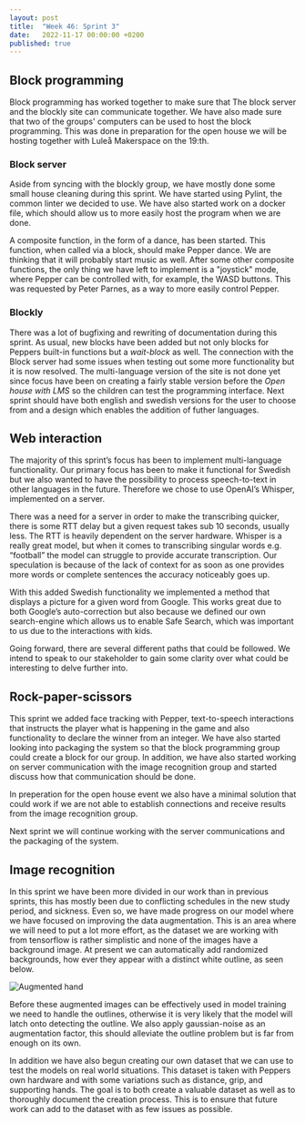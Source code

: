 ```yaml
---
layout: post
title:  "Week 46: Sprint 3"
date:   2022-11-17 00:00:00 +0200
published: true
---
```


## Block programming
Block programming has worked together to make sure that The block server and the blockly site can 
communicate together. We have also made sure that two of the groups' computers can be used to host
the block programming. This was done in preparation for the open house we will be hosting together
with Luleå Makerspace on the 19:th.

### Block server
Aside from syncing with the blockly group, we have mostly done some small house cleaning during this 
sprint. We have started using Pylint, the common linter we decided to use. We have also started work
on a docker file, which should allow us to more easily host the program when we are done. 

A composite function, in the form of a dance, has been started. This function, when called via a block,
should make Pepper dance. We are thinking that it will probably start music as well. After some other 
composite functions, the only thing we have left to implement is a "joystick" mode, where Pepper can be
controlled with, for example, the WASD buttons. This was requested by Peter Parnes, as a way to more 
easily control Pepper. 

### Blockly
There was a lot of bugfixing and rewriting of documentation during this sprint. As usual, new blocks have been added but not only blocks for Peppers built-in functions but a *wait-block* as well. The connection with the Block server had some issues when testing out some more functionality but it is now resolved. The multi-language version of the site is not done yet since focus have been on creating a fairly stable version before the *Open house with LMS* so the children can test the programming interface. Next sprint should have both english and swedish versions for the user to choose from and a design which enables the addition of futher languages.

## Web interaction

The majority of this sprint’s focus has been to implement multi-language functionality. Our primary focus has been to make it functional for Swedish but we also wanted to have the possibility to process speech-to-text in other languages in the future. Therefore we chose to use OpenAI’s Whisper, implemented on a server. 

There was a need for a server in order to make the transcribing quicker, there is some RTT delay but a given request takes sub 10 seconds, usually less. The RTT is heavily dependent on the server hardware. Whisper is a really great model, but when it comes to transcribing singular words e.g. “football” the model can struggle to provide accurate transcription. Our speculation is because of the lack of context for as soon as one provides more words or complete sentences the accuracy noticeably goes up.

With this added Swedish functionality we implemented a method that displays a picture for a given word from Google. This works great due to both Google’s auto-correction but also because we defined our own search-engine which allows us to enable Safe Search, which was important to us due to the interactions with kids.

Going forward, there are several different paths that could be followed. We intend to speak to our stakeholder to gain some clarity over what could be interesting to delve further into.

## Rock-paper-scissors

This sprint we added face tracking with Pepper, text-to-speech interactions that instructs the player 
what is happening in the game and also functionality to declare the winner from an integer. We have also 
started looking into packaging the system so that the block programming group could create a block for our
group. In addition, we have also started working on server communication with the image recognition group 
and started discuss how that communication should be done. 

In preperation for the open house event we also have a minimal solution that could work if we are not 
able to establish connections and receive results from the image recognition group.

Next sprint we will continue working with the server communications and the packaging of the system. 

## Image recognition
In this sprint we have been more divided in our work than in previous sprints, this has mostly been due to conflicting schedules in the new study period, and sickness. Even so, we have made progress on our model where we have focused on improving the data augmentation. This is an area where we will need to put a lot more effort, as the dataset we are working with from tensorflow is rather simplistic and none of the images have a background image. At present we can automatically add randomized backgrounds, how ever they appear with a distinct white outline, as seen below.

![Augmented hand](/blog-site/images/augmented-hand.png)

Before these augmented images can be effectively used in model training we need to handle the outlines, otherwise it is very likely that the model will latch onto detecting the outline. We also apply gaussian-noise as an augmentation factor, this should alleviate the outline problem but is far from enough on its own.

In addition we have also begun creating our own dataset that we can use to test the models on real world situations. This dataset is taken with Peppers own hardware and with some variations such as distance, grip, and supporting hands. The goal is to both create a valuable dataset as well as to thoroughly document the creation process. This is to ensure that future work can add to the dataset with as few issues as possible.
